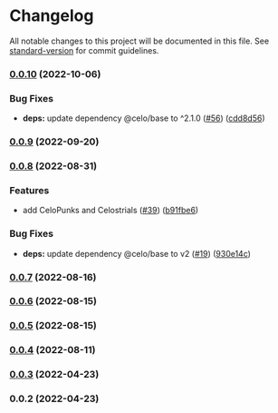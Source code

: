 # Changelog

All notable changes to this project will be documented in this file. See [standard-version](https://github.com/conventional-changelog/standard-version) for commit guidelines.

### [0.0.10](https://github.com/valora-inc/nft-list/compare/v0.0.9...v0.0.10) (2022-10-06)


### Bug Fixes

* **deps:** update dependency @celo/base to ^2.1.0 ([#56](https://github.com/valora-inc/nft-list/issues/56)) ([cdd8d56](https://github.com/valora-inc/nft-list/commit/cdd8d56145de4b4e4243c2c0d995f72248484ea9))

### [0.0.9](https://github.com/valora-inc/nft-list/compare/v0.0.8...v0.0.9) (2022-09-20)

### [0.0.8](https://github.com/valora-inc/nft-list/compare/v0.0.6...v0.0.8) (2022-08-31)


### Features

* add CeloPunks and Celostrials ([#39](https://github.com/valora-inc/nft-list/issues/39)) ([b91fbe6](https://github.com/valora-inc/nft-list/commit/b91fbe69f203a2beec484a9391ac0adf6def0a4b))


### Bug Fixes

* **deps:** update dependency @celo/base to v2 ([#19](https://github.com/valora-inc/nft-list/issues/19)) ([930e14c](https://github.com/valora-inc/nft-list/commit/930e14c2bd5215048e7d613e42543cf05ab9b18e))

### [0.0.7](https://github.com/valora-inc/nft-list/compare/v0.0.6...v0.0.7) (2022-08-16)

### [0.0.6](https://github.com/valora-inc/nft-list/compare/v0.0.5...v0.0.6) (2022-08-15)

### [0.0.5](https://github.com/valora-inc/nft-list/compare/v0.0.4...v0.0.5) (2022-08-15)

### [0.0.4](https://github.com/valora-inc/nft-list/compare/v0.0.3...v0.0.4) (2022-08-11)

### [0.0.3](https://github.com/valora-inc/nft-list/compare/v0.0.2...v0.0.3) (2022-04-23)

### 0.0.2 (2022-04-23)

